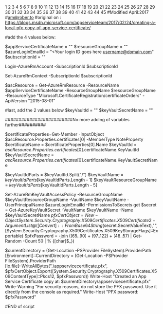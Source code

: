 
1
2
3
4
5
6
7
8
9
10
11
12
13
14
15
16
17
18
19
20
21
22
23
24
25
26
27
28
29
30
31
32
33
34
35
36
37
38
39
40
41
42
43
44
45
#Modified April:2017
#am@rober.to
#original on : https://blogs.msdn.microsoft.com/appserviceteam/2017/02/24/creating-a-local-pfx-copy-of-app-service-certificate/
 
#add the 4 values below:
 
$appServiceCertificateName = "<Name for the Certificate Service>"
$resourceGroupName = "<Name of the Resource Group>"
$azureLoginEmailId = "<Your login ID goes here username@domain.com"
$subscriptionId = "<The Subscription ID>"
 
Login-AzureRmAccount -SubscriptionId $subscriptionId
 
Set-AzureRmContext -SubscriptionId $subscriptionId
 
$ascResource = Get-AzureRmResource -ResourceName $appServiceCertificateName -ResourceGroupName $resourceGroupName -ResourceType "Microsoft.CertificateRegistration/certificateOrders" -ApiVersion "2015-08-01"
 
#last, add the 2 values below
$keyVaultId = "<Name of the Key Vault>"
$keyVaultSecretName = "<Secret of they KeyVault>"
 
#########################No more adding of variables further##########
 
$certificateProperties=Get-Member -InputObject $ascResource.Properties.certificates[0] -MemberType NoteProperty
$certificateName = $certificateProperties[0].Name
$keyVaultId = $ascResource.Properties.certificates[0].$certificateName.KeyVaultId
$keyVaultSecretName = $ascResource.Properties.certificates[0].$certificateName.KeyVaultSecretName
 
$keyVaultIdParts = $keyVaultId.Split("/")
$keyVaultName = $keyVaultIdParts[$keyVaultIdParts.Length - 1]
$keyVaultResourceGroupName = $keyVaultIdParts[$keyVaultIdParts.Length - 5]
 
Set-AzureRmKeyVaultAccessPolicy -ResourceGroupName $keyVaultResourceGroupName -VaultName $keyVaultName -UserPrincipalName $azureLoginEmailId -PermissionsToSecrets get
$secret = Get-AzureKeyVaultSecret -VaultName $keyVaultName -Name $keyVaultSecretName
$pfxCertObject=New-Object System.Security.Cryptography.X509Certificates.X509Certificate2 -ArgumentList @([Convert]::FromBase64String($secret.SecretValueText),"", [System.Security.Cryptography.X509Certificates.X509KeyStorageFlags]::Exportable)
$pfxPassword = -join ((65..90) + (97..122) + (48..57) | Get-Random -Count 50 | % {[char]$_})
 
$currentDirectory = (Get-Location -PSProvider FileSystem).ProviderPath
[Environment]::CurrentDirectory = (Get-Location -PSProvider FileSystem).ProviderPath
[io.file]::WriteAllBytes(".\appservicecertificate.pfx", $pfxCertObject.Export([System.Security.Cryptography.X509Certificates.X509ContentType]::Pkcs12, $pfxPassword))
Write-Host "Created an App Service Certificate copy at: $currentDirectory\appservicecertificate.pfx"
Write-Warning "For security reasons, do not store the PFX password. Use it directly from the console as required."
Write-Host "PFX password: $pfxPassword"
 
#END of script
